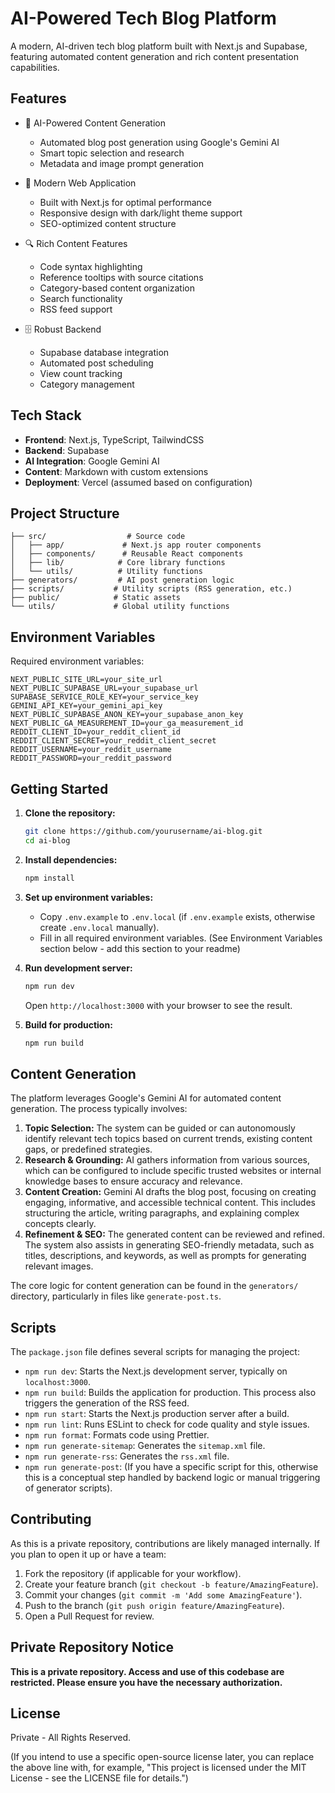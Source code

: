 # AI-Powered Tech Blog Platform

A modern, AI-driven tech blog platform built with Next.js and Supabase, featuring automated content generation and rich content presentation capabilities.

## Features

- 🤖 AI-Powered Content Generation

  - Automated blog post generation using Google's Gemini AI
  - Smart topic selection and research
  - Metadata and image prompt generation

- 📱 Modern Web Application

  - Built with Next.js for optimal performance
  - Responsive design with dark/light theme support
  - SEO-optimized content structure

- 🔍 Rich Content Features

  - Code syntax highlighting
  - Reference tooltips with source citations
  - Category-based content organization
  - Search functionality
  - RSS feed support

- 🗄️ Robust Backend
  - Supabase database integration
  - Automated post scheduling
  - View count tracking
  - Category management

## Tech Stack

- **Frontend**: Next.js, TypeScript, TailwindCSS
- **Backend**: Supabase
- **AI Integration**: Google Gemini AI
- **Content**: Markdown with custom extensions
- **Deployment**: Vercel (assumed based on configuration)

## Project Structure

```plaintext
├── src/                  # Source code
│   ├── app/             # Next.js app router components
│   ├── components/      # Reusable React components
│   ├── lib/            # Core library functions
│   └── utils/          # Utility functions
├── generators/         # AI post generation logic
├── scripts/           # Utility scripts (RSS generation, etc.)
├── public/            # Static assets
└── utils/             # Global utility functions
```

## Environment Variables

Required environment variables:

```env
NEXT_PUBLIC_SITE_URL=your_site_url
NEXT_PUBLIC_SUPABASE_URL=your_supabase_url
SUPABASE_SERVICE_ROLE_KEY=your_service_key
GEMINI_API_KEY=your_gemini_api_key
NEXT_PUBLIC_SUPABASE_ANON_KEY=your_supabase_anon_key
NEXT_PUBLIC_GA_MEASUREMENT_ID=your_ga_measurement_id
REDDIT_CLIENT_ID=your_reddit_client_id
REDDIT_CLIENT_SECRET=your_reddit_client_secret
REDDIT_USERNAME=your_reddit_username
REDDIT_PASSWORD=your_reddit_password
```
## Getting Started

1.  **Clone the repository:**

    ```bash
    git clone https://github.com/yourusername/ai-blog.git
    cd ai-blog
    ```

2.  **Install dependencies:**

    ```bash
    npm install
    ```

3.  **Set up environment variables:**

    - Copy `.env.example` to `.env.local` (if `.env.example` exists, otherwise create `.env.local` manually).
    - Fill in all required environment variables. (See Environment Variables section below - add this section to your readme)

4.  **Run development server:**

    ```bash
    npm run dev
    ```

    Open `http://localhost:3000` with your browser to see the result.

5.  **Build for production:**

    ```bash
    npm run build
    ```

## Content Generation

The platform leverages Google's Gemini AI for automated content generation. The process typically involves:

1.  **Topic Selection:** The system can be guided or can autonomously identify relevant tech topics based on current trends, existing content gaps, or predefined strategies.
2.  **Research & Grounding:** AI gathers information from various sources, which can be configured to include specific trusted websites or internal knowledge bases to ensure accuracy and relevance.
3.  **Content Creation:** Gemini AI drafts the blog post, focusing on creating engaging, informative, and accessible technical content. This includes structuring the article, writing paragraphs, and explaining complex concepts clearly.
4.  **Refinement & SEO:** The generated content can be reviewed and refined. The system also assists in generating SEO-friendly metadata, such as titles, descriptions, and keywords, as well as prompts for generating relevant images.

The core logic for content generation can be found in the `generators/` directory, particularly in files like `generate-post.ts`.

## Scripts

The `package.json` file defines several scripts for managing the project:

- `npm run dev`: Starts the Next.js development server, typically on `localhost:3000`.
- `npm run build`: Builds the application for production. This process also triggers the generation of the RSS feed.
- `npm run start`: Starts the Next.js production server after a build.
- `npm run lint`: Runs ESLint to check for code quality and style issues.
- `npm run format`: Formats code using Prettier.
- `npm run generate-sitemap`: Generates the `sitemap.xml` file.
- `npm run generate-rss`: Generates the `rss.xml` file.
- `npm run generate-post`: (If you have a specific script for this, otherwise this is a conceptual step handled by backend logic or manual triggering of generator scripts).

## Contributing

As this is a private repository, contributions are likely managed internally. If you plan to open it up or have a team:

1.  Fork the repository (if applicable for your workflow).
2.  Create your feature branch (`git checkout -b feature/AmazingFeature`).
3.  Commit your changes (`git commit -m 'Add some AmazingFeature'`).
4.  Push to the branch (`git push origin feature/AmazingFeature`).
5.  Open a Pull Request for review.

## Private Repository Notice

**This is a private repository. Access and use of this codebase are restricted. Please ensure you have the necessary authorization.**

## License

Private - All Rights Reserved.

(If you intend to use a specific open-source license later, you can replace the above line with, for example, "This project is licensed under the MIT License - see the LICENSE file for details.")

